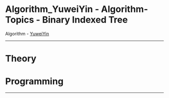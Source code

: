 # Algorithm_YuweiYin - Algorithm-Topics - Binary Indexed Tree

Algorithm - [YuweiYin](https://github.com/YuweiYin)

---

# Theory


# Programming


---
